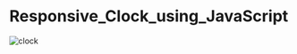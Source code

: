 # Responsive_Clock_using_JavaScript
![clock](https://github.com/aaadil123/Responsive_Clock_using_JavaScript/assets/92225498/9afa9ab8-43ef-48bf-9bdb-5c169f2f9971)
